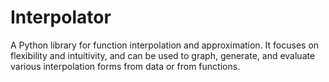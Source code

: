 # Interpolator
 A Python library for function interpolation and approximation. It focuses on flexibility and intuitivity, and can be used to graph, generate, and evaluate various interpolation forms from data or from functions.
